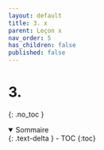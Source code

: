 ```yaml
---
layout: default
title: 3. x
parent: Leçon x
nav_order: 5
has_children: false
published: false
---
```

# 3. 
{: .no_toc }

<details open markdown="block">
  <summary>
    Sommaire
  </summary>
  {: .text-delta }
- TOC
{:toc}
</details>

## 




